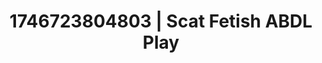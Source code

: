 ---
categories:
- Skin-to-skin fantasy
- Intimate rebellion
- AI-generated
- Artistic nudes
- Lip gloss fantasy
- ASMR
- Shadow kink
- Cosplay
image: /assets/images/1746723804803.jpg
layout: post
seo:
  description: Featured content with high-quality ABDL Play, Scat Fetish. HD images
    available.
  keywords: ABDL Play, Scat Fetish
  og_image: /assets/images/1746723804803.jpg
  schema_type: VisualArtwork
tags:
- ABDL Play
- Scat Fetish
- '#1746723804803'
title: 1746723804803 | Scat Fetish ABDL Play
---